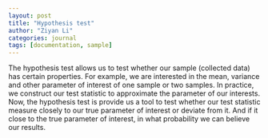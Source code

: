 ```yaml
---
layout: post
title: "Hypothesis test"
author: "Ziyan Li"
categories: journal
tags: [documentation, sample]
---
```

The hypothesis test allows us to test whether our sample (collected data) has certain properties. For example, we are interested in the mean, variance and other parameter of interest of one sample or two samples. In practice, we construct our test statistic to approximate the parameter of our interests. Now, the hypothesis test is provide us a tool to test whether our test statistic measure closely to our true parameter of interest or deviate from it. And if it close to the true parameter of interest, in what probability we can believe our results.
